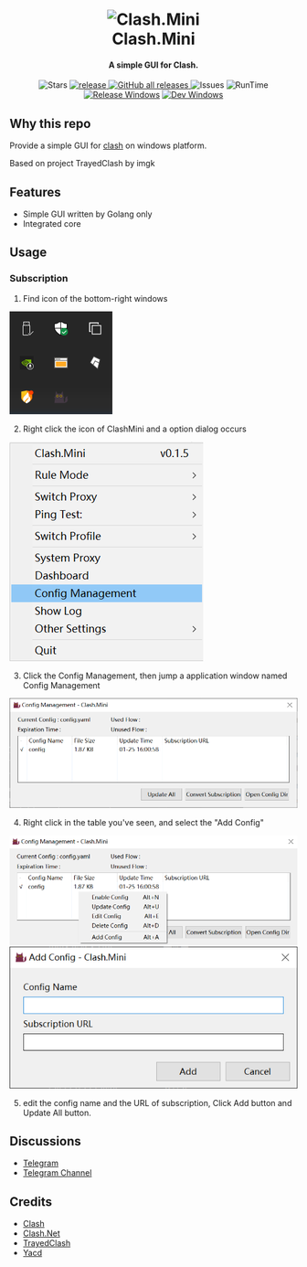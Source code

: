 <h1 align="center">
  <img src="https://raw.githubusercontent.com/Clash-Mini/Clash.Mini/master/icon/Clash.Mini.ico" alt="Clash.Mini" width="200">
  <br>Clash.Mini<br>
</h1>

<h4 align="center">A simple GUI for Clash.</h4>

<div align="center">

![Stars](https://img.shields.io/github/stars/Clash-Mini/Clash.Mini?color=red&style=flat-square)
<a href="https://github.com/Clash-Mini/Clash.Mini/releases">
![release](https://img.shields.io/github/release/Clash-Mini/Clash.Mini/all.svg?&color=E761A4&style=flat-square)
</a><a href="https://goreportcard.com/report/github.com/Clash-Mini/Clash.Mini">
![GitHub all releases](https://img.shields.io/github/downloads/Clash-Mini/Clash.Mini/total?style=flat-square)
</a>
![Issues](https://img.shields.io/github/issues/Clash-Mini/Clash.Mini?color=orange&style=flat-square)
![RunTime](https://img.shields.io/static/v1?label=runtime&message=GO&color=blue&style=flat-square)
<br>
[![Release Windows](https://github.com/Clash-Mini/Clash.Mini/actions/workflows/build_release_windows.yml/badge.svg)](https://github.com/Clash-Mini/Clash.Mini/actions/workflows/build_release_windows.yml)
[![Dev Windows](https://github.com/Clash-Mini/Clash.Mini/actions/workflows/build_dev_windows.yml/badge.svg)](https://github.com/Clash-Mini/Clash.Mini/actions/workflows/build_dev_windows.yml)
</div>

## Why this repo

Provide a simple GUI for [clash](https://github.com/Dreamacro/clash) on windows platform.

Based on project TrayedClash by imgk

## Features
* Simple GUI written by Golang only
* Integrated core

## Usage
### Subscription
1. Find icon of the bottom-right windows

![](image/corner_icon.png)

2. Right click the icon of ClashMini and a option dialog occurs

![](image/select_en.png)

3. Click the Config Management, then jump a application window named Config Management

![](image/sub_en.png)

4. Right click in the table you've seen, and select the "Add Config"

![](image/sub_dialog_en.png)
![](image/add_en.png)

5. edit the  config name and the URL of subscription, Click Add button and Update All button.
## Discussions
- [Telegram](https://t.me/MetaKernel)
- [Telegram Channel](https://t.me/ClashMiniNo1)

## Credits
- [Clash](https://github.com/Dreamacro/clash)
- [Clash.Net](https://github.com/ClashDotNetFramework/ClashDotNetFramework)
- [TrayedClash](https://github.com/imgk/TrayedClash)
- [Yacd](https://github.com/haishanh/yacd)

